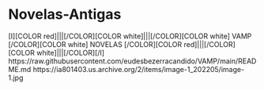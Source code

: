 # Novelas-Antigas

<channels>
<channel>
<name>[I][COLOR red]|||[/COLOR][COLOR white]|||[/COLOR][COLOR white] VAMP [/COLOR][COLOR white] NOVELAS [/COLOR][COLOR red]|||[/COLOR][COLOR white]|||[/COLOR][/I]</name>
<externallink>https://raw.githubusercontent.com/eudesbezerracandido/VAMP/main/README.md</externallink>
<thumbnail>https://ia801403.us.archive.org/2/items/image-1_202205/image-1.jpg</thumbnail>
<fanart></fanart>
<info></info>
</channel>
</channels>
